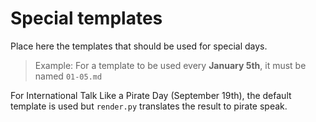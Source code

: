 # Special templates

Place here the templates that should be used for special days.

> Example: For a template to be used every **January 5th**, it must be named `01-05.md`


For International Talk Like a Pirate Day (September 19th), the default template is used but `render.py` translates the result to pirate speak.
